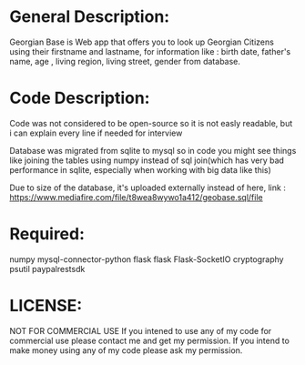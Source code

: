 # General Description:
Georgian Base is Web app that offers you to look up Georgian Citizens using their firstname and lastname, for information like : birth date, father's name, age , living region, living street, gender from database. 


# Code Description:
Code was not considered to be open-source so it is not easly readable, but i can explain every line if needed for interview

Database was migrated from sqlite to mysql so in code you might see things like joining the tables using numpy instead of sql join(which has very bad performance in sqlite, especially when working with big data like this)



Due to size of the database, it's uploaded externally instead of here, link : https://www.mediafire.com/file/t8wea8wywo1a412/geobase.sql/file

# Required:
numpy
mysql-connector-python
flask
flask
Flask-SocketIO
cryptography
psutil
paypalrestsdk


# LICENSE:
NOT FOR COMMERCIAL USE If you intened to use any of my code for commercial use please contact me and get my permission. If you intend to make money using any of my code please ask my permission.

